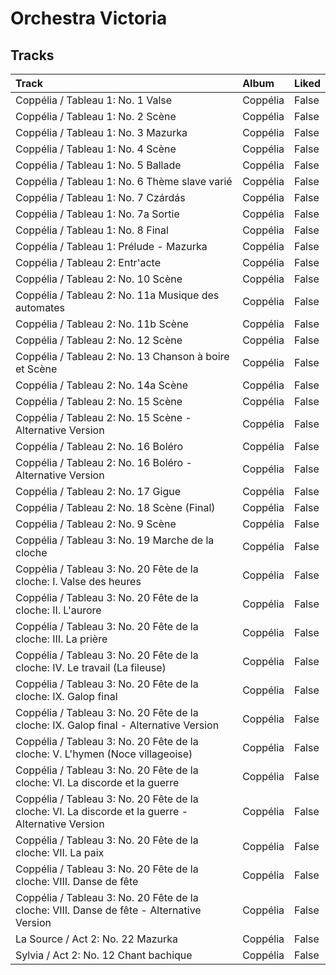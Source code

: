 # Orchestra Victoria

## Tracks

| Track                                                                                              | Album    | Liked   |
|:---------------------------------------------------------------------------------------------------|:---------|:--------|
| Coppélia / Tableau 1: No. 1 Valse                                                                  | Coppélia | False   |
| Coppélia / Tableau 1: No. 2 Scène                                                                  | Coppélia | False   |
| Coppélia / Tableau 1: No. 3 Mazurka                                                                | Coppélia | False   |
| Coppélia / Tableau 1: No. 4 Scène                                                                  | Coppélia | False   |
| Coppélia / Tableau 1: No. 5 Ballade                                                                | Coppélia | False   |
| Coppélia / Tableau 1: No. 6 Thème slave varié                                                      | Coppélia | False   |
| Coppélia / Tableau 1: No. 7 Czárdás                                                                | Coppélia | False   |
| Coppélia / Tableau 1: No. 7a Sortie                                                                | Coppélia | False   |
| Coppélia / Tableau 1: No. 8 Final                                                                  | Coppélia | False   |
| Coppélia / Tableau 1: Prélude - Mazurka                                                            | Coppélia | False   |
| Coppélia / Tableau 2: Entr'acte                                                                    | Coppélia | False   |
| Coppélia / Tableau 2: No. 10 Scène                                                                 | Coppélia | False   |
| Coppélia / Tableau 2: No. 11a Musique des automates                                                | Coppélia | False   |
| Coppélia / Tableau 2: No. 11b Scène                                                                | Coppélia | False   |
| Coppélia / Tableau 2: No. 12 Scène                                                                 | Coppélia | False   |
| Coppélia / Tableau 2: No. 13 Chanson à boire et Scène                                              | Coppélia | False   |
| Coppélia / Tableau 2: No. 14a Scène                                                                | Coppélia | False   |
| Coppélia / Tableau 2: No. 15 Scène                                                                 | Coppélia | False   |
| Coppélia / Tableau 2: No. 15 Scène - Alternative Version                                           | Coppélia | False   |
| Coppélia / Tableau 2: No. 16 Boléro                                                                | Coppélia | False   |
| Coppélia / Tableau 2: No. 16 Boléro - Alternative Version                                          | Coppélia | False   |
| Coppélia / Tableau 2: No. 17 Gigue                                                                 | Coppélia | False   |
| Coppélia / Tableau 2: No. 18 Scène (Final)                                                         | Coppélia | False   |
| Coppélia / Tableau 2: No. 9 Scène                                                                  | Coppélia | False   |
| Coppélia / Tableau 3: No. 19 Marche de la cloche                                                   | Coppélia | False   |
| Coppélia / Tableau 3: No. 20 Fête de la cloche: I. Valse des heures                                | Coppélia | False   |
| Coppélia / Tableau 3: No. 20 Fête de la cloche: II. L'aurore                                       | Coppélia | False   |
| Coppélia / Tableau 3: No. 20 Fête de la cloche: III. La prière                                     | Coppélia | False   |
| Coppélia / Tableau 3: No. 20 Fête de la cloche: IV. Le travail (La fileuse)                        | Coppélia | False   |
| Coppélia / Tableau 3: No. 20 Fête de la cloche: IX. Galop final                                    | Coppélia | False   |
| Coppélia / Tableau 3: No. 20 Fête de la cloche: IX. Galop final - Alternative Version              | Coppélia | False   |
| Coppélia / Tableau 3: No. 20 Fête de la cloche: V. L'hymen (Noce villageoise)                      | Coppélia | False   |
| Coppélia / Tableau 3: No. 20 Fête de la cloche: VI. La discorde et la guerre                       | Coppélia | False   |
| Coppélia / Tableau 3: No. 20 Fête de la cloche: VI. La discorde et la guerre - Alternative Version | Coppélia | False   |
| Coppélia / Tableau 3: No. 20 Fête de la cloche: VII. La paix                                       | Coppélia | False   |
| Coppélia / Tableau 3: No. 20 Fête de la cloche: VIII. Danse de fête                                | Coppélia | False   |
| Coppélia / Tableau 3: No. 20 Fête de la cloche: VIII. Danse de fête - Alternative Version          | Coppélia | False   |
| La Source / Act 2: No. 22 Mazurka                                                                  | Coppélia | False   |
| Sylvia / Act 2: No. 12 Chant bachique                                                              | Coppélia | False   |
